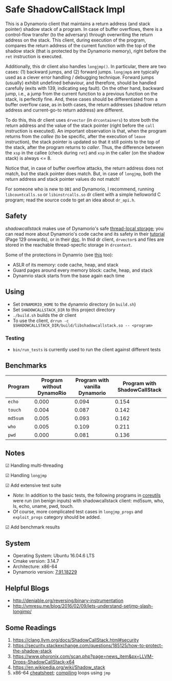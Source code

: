 # Safe ShadowCallStack Impl

This is a Dynamorio client that maintains a return address (and stack pointer) shadow stack of a program. In case of buffer overflows, there is a control-flow transfer (to the adversary) through overwriting the return address on the stack. This client, during execution of the program, compares the return address of the current function with the top of the shadow stack (that is protected by the Dynamorio memory), right before the `ret` instruction is executed.

Additionally, this dr client also handles `longjmp()`. In particular, there are two cases: (1) backward jumps, and (2) forward jumps. `longjmp`s are typically used as a clever error handling / debugging technique. Forward jumps (usually) exhibit undefined behaviour, and therefore, should be handled carefully (exits with 139, indicating seg fault). On the other hand, backward jump, i.e., a jump from the current function to a previous function on the stack, is perfectly fine. And, these cases should be differentiated from a buffer overflow case, as in both cases, the return addresses (shadow return address and current-go-to return address) are different.

To do this, this dr client uses `drvector` (in `drcontainers`) to store both the return address and the value of the stack pointer (right before the `call` instruction is executed). An important observation is that, when the program returns from the _callee_ (to be specific, after the execution of `leave` instruction), the stack pointer is updated so that it still points to the top of the stack, after the program returns to _caller_. Thus, the difference between the `xsp` in the callee (check during `ret`) and `xsp` in the caller (on the shadow stack) is always <= 8.

Notice that, in case of buffer overflow attacks, the return address does not match, but the stack pointer does match. But, in case of `longjmp`, both the return address and stack pointer values do not match!

For someone who is new to `DBI` and Dynamorio, I recommend, running `libcountcalls.so` or `libinstrcalls.so` dr client with a simple helloworld C program; read the source code to get an idea about `dr_api.h`.

## Safety

_shadowcallstack_ makes use of Dynamorio's safe [thread-local storage](http://dynamorio.org/docs/dr__tools_8h.html#a4274226adda06339e247e4a311abdd9b); you can read more about Dynamorio's code cache and its safety in their [tutorial](http://dynamorio.org/tutorial-cgo17.html) (Page 129 onwards), or in their [doc](http://dynamorio.org/docs/using.html#sec_64bit_reach). In thid dr client, `drvector`s and files are stored in the reachable thread-specfic storage in `drcontext`.

Some of the protections in Dynamrio (see [this](https://www.google.com/url?q=https%3A%2F%2Fgithub.com%2FDynamoRIO%2Fdynamorio%2Fwiki%2FCode-Content%23security&sa=D&sntz=1&usg=AFQjCNGG1-MNdUfzBmKa-G2GtfoK85DVRQ) too):
  * ASLR of its memory: code cache, heap, and stack
  * Guard pages around every memory block: cache, heap, and stack
  * Dynamrio stack starts from the base again each time

## Using

* Set `DYNAMORIO_HOME` to the dynamrio directory (in `build.sh`)
* Set `SHADOWCALLSTACK_DIR` to this project directory
* `./build.sh` builds the dr client
* To use the client, `drrun -c $SHADOWCALLSTACK_DIR/build/libshadowcallstack.so -- <program>`

### Testing

* `bin/run_tests` is currently used to run the client against different tests

## Benchmarks

Program | Program without DynamoRio | Program with vanilla Dynamorio | Program with ShadowCallStack |
------- | ------------------------- | ------------------------------ | ---------------------------- |
`echo`  | 0.000                     | 0.094                          | 0.154                        |
`touch` | 0.004                     | 0.087                          | 0.142                        |
`md5sum`| 0.005                     | 0.093                          | 0.162                        |
`who`   | 0.005                     | 0.109                          | 0.211                        |
`pwd`   | 0.000                     | 0.081                          | 0.136                        |

## Notes

&#x2611; Handling multi-threading

&#x2611; Handling `longjmp`

&#x2611; Add extensive test suite

* *Note*: In addition to the basic tests, the following programs in [coreutils](http://www.maizure.org/projects/decoded-gnu-coreutils/) were run (on benign inputs) with shadowcallstack client: md5sum, who, ls, echo, uname, pwd, touch.
* Of course, more complicated test cases in `longjmp_progs` and `exploit_progs` category should be added.

&#x2611; Add benchmark results

## System

* Operating System: Ubuntu 16.04.6 LTS
* Cmake version: 3.14.7
* Architecture: x86-64
* Dynamorio version: [7.91.18229](https://github.com/DynamoRIO/dynamorio/releases/download/cronbuild-7.91.18229/DynamoRIO-x86_64-Linux-7.91.18229-0.tar.gz)

## Helpful Blogs

* http://deniable.org/reversing/binary-instrumentation
* http://vmresu.me/blog/2016/02/09/lets-understand-setjmp-slash-longjmp/

## Some Readings

1. https://clang.llvm.org/docs/ShadowCallStack.html#security
2. https://security.stackexchange.com/questions/185125/how-to-protect-the-shadow-stack
3. https://www.phoronix.com/scan.php?page=news_item&px=LLVM-Drops-ShadowCallStack-x64
4. https://en.wikipedia.org/wiki/Shadow_stack
5. x86-64 [cheatsheet](https://cs.brown.edu/courses/cs033/docs/guides/x64_cheatsheet.pdf); [compiling](https://w3.cs.jmu.edu/lam2mo/cs261_2017_08/files/12-asm_ctrlflow.pdf) loops using `jmp`
